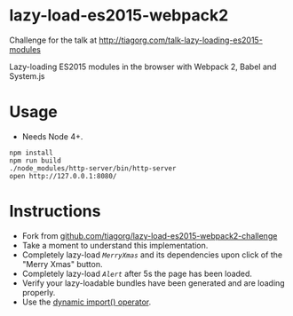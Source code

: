 # lazy-load-es2015-webpack2
Challenge for the talk at http://tiagorg.com/talk-lazy-loading-es2015-modules

Lazy-loading ES2015 modules in the browser with Webpack 2, Babel and System.js

# Usage

- Needs Node 4+.

```
npm install
npm run build
./node_modules/http-server/bin/http-server
open http://127.0.0.1:8080/
```

# Instructions
- Fork from [github.com/tiagorg/lazy-load-es2015-webpack2-challenge](https://github.com/tiagorg/lazy-load-es2015-webpack2-challenge)
- Take a moment to understand this implementation.
- Completely lazy-load *`MerryXmas`* and its dependencies upon click of the "Merry Xmas" button.
- Completely lazy-load *`Alert`* after 5s the page has been loaded.
- Verify your lazy-loadable bundles have been generated and are loading properly.
- Use the [dynamic import() operator](http://www.2ality.com/2017/01/import-operator.html).